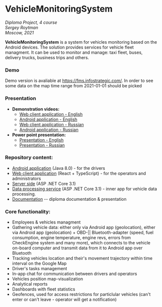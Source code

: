 # VehicleMonitoringSystem
*Diploma Project, 4 course  
Sergey Roytman  
Moscow, 2021*  

**VehicleMonitoringSystem** is a system for vehicles monitoring based on the Android devices.
The solution provides services for vehicle fleet managment. It can be used to monitor and manage: taxi fleet, buses, delivery trucks, business trips and others.

### Demo
Demo version is avaliable at https://fms.infostrategic.com/. In order to see some data on the map time range from 2021-01-01 should be picked

### Presentation
- **Demonstration videos:**
    - [Web client application - English](https://youtu.be/ZCvslu-jak0)
    - [Android application - English](https://youtu.be/2JxMwKI8YyI)
    - [Web client application - Russian](https://youtu.be/4txVzwEXWP0)
    - [Android application - Russian](https://youtu.be/vYEBtTtEsDI)
- **Power point presentation:**
    - [Presentation - English](https://github.com/Hetfield96/VehicleMonitoringSystem/blob/main/Documentation/Presentation/Presentation%20-%20English.pptx)
    - [Presentation - Russian](https://github.com/Hetfield96/VehicleMonitoringSystem/blob/main/Documentation/Presentation/Presentation%20-%20Russian.pptx)

### Repository content:
- [Android application](https://github.com/Hetfield96/VehicleMonitoringSystem/tree/main/VehicleMonitoringSystemMobile) (Java 8.0) - for the drivers
- [Web client application](https://github.com/Hetfield96/VehicleMonitoringSystem/tree/main/VMS_Web/VMS_Web/ClientApp) (React + TypeScript) - for the operators and administrators
- [Server side](https://github.com/Hetfield96/VehicleMonitoringSystem/tree/main/VMS_Web/VMS_Web) (ASP .NET Core 3.1)
- [Data processing service](https://github.com/Hetfield96/VehicleMonitoringSystem/tree/main/DataProcessingService) (ASP .NET Core 3.1) - inner app for vehicle data processing.  
- [Documentation](https://github.com/Hetfield96/VehicleMonitoringSystem/tree/main/Documentation) -- diploma documentation & presentation

### Core functionality: 
- Employees & vehicles managment
- Gathering vehicle data: either only via Android app (geolocation), either via Android app (geolocation) + OBD-|| Bluetooth-adapter (speed, fuel consumption, engine temperature, engine revs, errors from CheckEngine system and many more), which connects to the vehicle on-board computer and transmit data from it to Android app over Bluetooth
- Tracking vehicles location and their's movement trajectory within time interval on the Google Map
- Driver's tasks management
- In-app chat for communication between drivers and operators
- Vehicles position map-visualization
- Analytical reports 
- Dashboards with fleet statistics
- Geofences, used for access restrictions for particlular vehicles (can't enter or can't leave - operator will get a notification)
